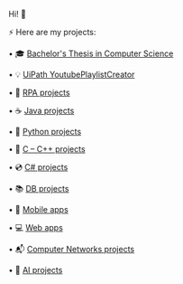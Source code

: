 Hi! :wave:

:zap: Here are my projects:

•	:mortar_board: <a href="https://github.com/Laura-ElenaOlaru/Licenta "> Bachelor's Thesis in Computer Science </a>

•	:bulb: <a href="https://github.com/Laura-ElenaOlaru/YoutubePlaylistCreator"> UiPath YoutubePlaylistCreator </a> 

• :rocket: <a href="https://github.com/Laura-ElenaOlaru/RPA-Projects"> RPA projects </a> 

•	:coffee: <a href="https://github.com/Laura-ElenaOlaru/Java-Projects"> Java projects </a>

•	:snake: <a href="https://github.com/Laura-ElenaOlaru/Python-Projects"> Python projects </a>

• :floppy_disk:	<a href="https://github.com/Laura-ElenaOlaru/C-Cpp-Projects"> C – C++ projects </a>

•	:cd: <a href="https://github.com/Laura-ElenaOlaru/C-Sharp-Projects"> C# projects </a>

•	:books: <a href="https://github.com/Laura-ElenaOlaru/DB-Projects"> DB projects </a>

•	:iphone: <a href="https://github.com/Laura-ElenaOlaru/Mobile-Apps"> Mobile apps </a>

• :computer: <a href="https://github.com/Laura-ElenaOlaru/Web-Projects">	Web apps </a>

•	:mailbox_with_mail: <a href="https://github.com/Laura-ElenaOlaru/Computer-Networks-Projects"> Computer Networks projects</a>

•	:crystal_ball: <a href="https://github.com/Laura-ElenaOlaru/AI-Projects"> AI projects</a>
